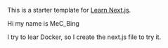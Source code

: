 This is a starter template for [Learn Next.js](https://nextjs.org/learn).

Hi my name is MeC_Bing

I try to lear Docker, so I create the next.js file to try it.